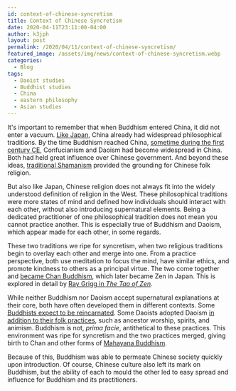 ```yaml
---
id: context-of-chinese-syncretism
title: Context of Chinese Syncretism
date: 2020-04-11T23:11:00-04:00
author: k3jph
layout: post
permalink: /2020/04/11/context-of-chinese-syncretism/
featured_image: /assets/img/news/context-of-chinese-syncretism.webp
categories:
  - Blog
tags:
  - Daoist studies
  - Buddhist studies
  - China
  - eastern philosophy
  - Asian studies
---
```


It's important to remember that when Buddhism entered China, it did
not enter a vacuum.  [Like
Japan](/2019/03/02/context-of-japanese-syncretism/), China already
had widespread philosophical traditions.  By the time Buddhism
reached China, [sometime during the first century
CE](https://onlinelibrary.wiley.com/doi/full/10.1111/phc3.12209),
Confucianism and Daoism had become widespread in China.  Both had
held great influence over Chinese government.  And beyond these
ideas, [traditional
Shamanism](https://brill.com/view/journals/jeaa/4/1/article-p27.xml)
provided the grounding for Chinese folk religion.

But also like Japan, Chinese religion does not always fit into the
widely understood definition of religion in the West.  These
philosophical traditions were more states of mind and defined how
individuals should interact with each other, without also introducing
supernatural elements.  Being a dedicated practitioner of one
philosophical tradition does not mean you cannot practice another.
This is especially true of Buddhism and Daoism, which appear made
for each other, in some regards.

These two traditions we ripe for syncretism, when two religious
traditions begin to overlay each other and merge into one.  From a
practice perspective, both use meditation to focus the mind, have
similar ethics, and promote kindness to others as a principal virtue.
The two come together and [became Chan
Buddhism](https://www.tandfonline.com/doi/full/10.1080/09552367.2013.831606),
which later became Zen in Japan.  This is explored in detail by
[Ray Grigg in _The Tao of Zen_](https://www.amazon.com/dp/0785811257).

While neither Buddhism nor Daoism accept supernatural explanations
at their core, both have often developed them in different contexts.
Some [Buddhists expect to be
reincarnated](https://www.pdcnet.org/jipr/content/jipr_2005_0010_0001_0025).
Some Daoists adopted Daoism [in addition to their folk
practices](https://www.nature.com/articles/s41599-018-0189-2), such
as ancestor worship, spirits, and animism.  Buddhism is not, _prima
facie_, antithetical to these practices.  This environment was ripe
for syncretism and the two practices merged, giving birth to Chan
and other forms of [Mahayana
Buddhism](https://brill.com/view/journals/tpao/66/1/article-p84_3.xml).

Because of this, Buddhism was able to permeate Chinese society
quickly upon introduction.  Of course, Chinese culture also left
its mark on Buddhism, but the ability of each to mould the other
led to easy spread and influence for Buddhism and its practitioners.
